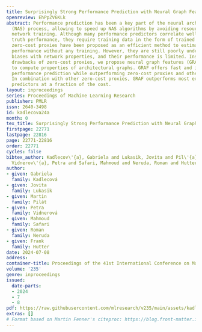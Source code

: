 ```yaml
---
title: Surprisingly Strong Performance Prediction with Neural Graph Features
openreview: EhPpZV6KLk
abstract: Performance prediction has been a key part of the neural architecture search
  (NAS) process, allowing to speed up NAS algorithms by avoiding resource-consuming
  network training. Although many performance predictors correlate well with ground
  truth performance, they require training data in the form of trained networks. Recently,
  zero-cost proxies have been proposed as an efficient method to estimate network
  performance without any training. However, they are still poorly understood, exhibit
  biases with network properties, and their performance is limited. Inspired by the
  drawbacks of zero-cost proxies, we propose neural graph features (GRAF), simple
  to compute properties of architectural graphs. GRAF offers fast and interpretable
  performance prediction while outperforming zero-cost proxies and other common encodings.
  In combination with other zero-cost proxies, GRAF outperforms most existing performance
  predictors at a fraction of the cost.
layout: inproceedings
series: Proceedings of Machine Learning Research
publisher: PMLR
issn: 2640-3498
id: kadlecova24a
month: 0
tex_title: Surprisingly Strong Performance Prediction with Neural Graph Features
firstpage: 22771
lastpage: 22816
page: 22771-22816
order: 22771
cycles: false
bibtex_author: Kadlecov\'{a}, Gabriela and Lukasik, Jovita and Pil\'{a}t, Martin and
  Vidnerov\'{a}, Petra and Safari, Mahmoud and Neruda, Roman and Hutter, Frank
author:
- given: Gabriela
  family: Kadlecová
- given: Jovita
  family: Lukasik
- given: Martin
  family: Pilát
- given: Petra
  family: Vidnerová
- given: Mahmoud
  family: Safari
- given: Roman
  family: Neruda
- given: Frank
  family: Hutter
date: 2024-07-08
address:
container-title: Proceedings of the 41st International Conference on Machine Learning
volume: '235'
genre: inproceedings
issued:
  date-parts:
  - 2024
  - 7
  - 8
pdf: https://raw.githubusercontent.com/mlresearch/v235/main/assets/kadlecova24a/kadlecova24a.pdf
extras: []
# Format based on Martin Fenner's citeproc: https://blog.front-matter.io/posts/citeproc-yaml-for-bibliographies/
---
```

